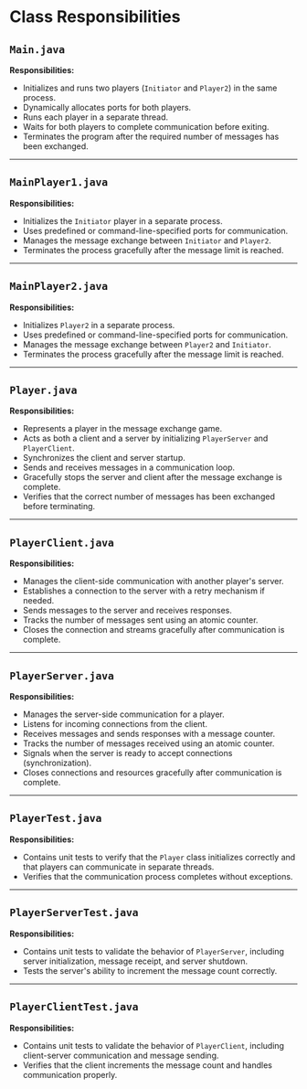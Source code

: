 # Class Responsibilities

## `Main.java`
**Responsibilities:**
- Initializes and runs two players (`Initiator` and `Player2`) in the same process.
- Dynamically allocates ports for both players.
- Runs each player in a separate thread.
- Waits for both players to complete communication before exiting.
- Terminates the program after the required number of messages has been exchanged.

---

## `MainPlayer1.java`
**Responsibilities:**
- Initializes the `Initiator` player in a separate process.
- Uses predefined or command-line-specified ports for communication.
- Manages the message exchange between `Initiator` and `Player2`.
- Terminates the process gracefully after the message limit is reached.

---

## `MainPlayer2.java`
**Responsibilities:**
- Initializes `Player2` in a separate process.
- Uses predefined or command-line-specified ports for communication.
- Manages the message exchange between `Player2` and `Initiator`.
- Terminates the process gracefully after the message limit is reached.

---

## `Player.java`
**Responsibilities:**
- Represents a player in the message exchange game.
- Acts as both a client and a server by initializing `PlayerServer` and `PlayerClient`.
- Synchronizes the client and server startup.
- Sends and receives messages in a communication loop.
- Gracefully stops the server and client after the message exchange is complete.
- Verifies that the correct number of messages has been exchanged before terminating.

---

## `PlayerClient.java`
**Responsibilities:**
- Manages the client-side communication with another player's server.
- Establishes a connection to the server with a retry mechanism if needed.
- Sends messages to the server and receives responses.
- Tracks the number of messages sent using an atomic counter.
- Closes the connection and streams gracefully after communication is complete.

---

## `PlayerServer.java`
**Responsibilities:**
- Manages the server-side communication for a player.
- Listens for incoming connections from the client.
- Receives messages and sends responses with a message counter.
- Tracks the number of messages received using an atomic counter.
- Signals when the server is ready to accept connections (synchronization).
- Closes connections and resources gracefully after communication is complete.

---

## `PlayerTest.java`
**Responsibilities:**
- Contains unit tests to verify that the `Player` class initializes correctly and that players can communicate in separate threads.
- Verifies that the communication process completes without exceptions.

---

## `PlayerServerTest.java`
**Responsibilities:**
- Contains unit tests to validate the behavior of `PlayerServer`, including server initialization, message receipt, and server shutdown.
- Tests the server's ability to increment the message count correctly.

---

## `PlayerClientTest.java`
**Responsibilities:**
- Contains unit tests to validate the behavior of `PlayerClient`, including client-server communication and message sending.
- Verifies that the client increments the message count and handles communication properly.
